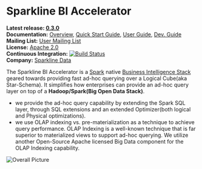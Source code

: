 Sparkline BI Accelerator
====

**Latest release: [0.3.0](https://github.com/SparklineData/spark-druid-olap/wiki/Release-0.3.0)** <br/>
**Documentation:** [Overview](https://github.com/SparklineData/spark-druid-olap/wiki/Overview), [Quick Start Guide](https://github.com/SparklineData/spark-druid-olap/wiki/Quick-Start-Guide), [User Guide](https://github.com/SparklineData/spark-druid-olap/wiki/User-Guide), [Dev. Guide](https://github.com/SparklineData/spark-druid-olap/wiki/Dev.-Guide) <br/>
**Mailing List:** [User Mailing List](http://groups.google.com/group/sparklinedata) <br/>
**License:** [Apache 2.0](http://www.apache.org/licenses/LICENSE-2.0) <br/>
**Continuous Integration:** [![Build Status](https://travis-ci.org/SparklineData/spark-druid-olap.svg?branch=master)](https://travis-ci.org/SparklineData/spark-druid-olap) <br/>
**Company:** [Sparkline Data](http://sparklinedata.com/) <br/>

The Sparkline BI Accelerator is a [Spark](http://spark.apache.org/) native [Business Intelligence Stack](https://en.wikipedia.org/wiki/Business_intelligence) geared towards providing fast ad-hoc querying over a Logical Cube(aka Star-Schema). It simplifies how enterprises can provide
an ad-hoc query layer on top of a **Hadoop/Spark(Big Open Data Stack)**.
* we provide the ad-hoc query capability by extending the Spark SQL
  layer, through SQL extensions and an extended Optimizer(both
  logical and Physical optimizations).
* we use OLAP indexing vs. pre-materialization as a technique to
  achieve query performance. OLAP Indexing is a well-known technique
  that is far superior to materialized views to support ad-hoc
  querying. We utilize another Open-Source Apache licensed Big Data component
  for the OLAP Indexing capability.



![Overall Picture](https://github.com/SparklineData/spark-druid-olap/blob/master/docs/images/images.001.png)

